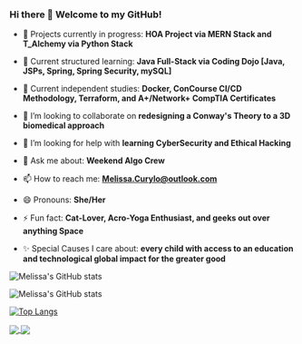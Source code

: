 ### Hi there 👋 Welcome to my GitHub!




- 🔭 Projects currently in progress: **HOA Project via MERN Stack and T_Alchemy via Python Stack**

- 🌱 Current structured learning: **Java Full-Stack via Coding Dojo [Java, JSPs, Spring, Spring Security, mySQL]**
- 🌱 Current independent studies: **Docker, ConCourse CI/CD Methodology, Terraform, and A+/Network+ CompTIA Certificates**

- 👯 I’m looking to collaborate on **redesigning a Conway's Theory to a 3D biomedical approach**
- 🤔 I’m looking for help with **learning CyberSecurity and Ethical Hacking**

- 💬 Ask me about: **Weekend Algo Crew**

- 📫 How to reach me: **Melissa.Curylo@outlook.com**
- 😄 Pronouns: **She/Her**
- ⚡ Fun fact: **Cat-Lover, Acro-Yoga Enthusiast, and geeks out over anything Space** 
- ✨ Special Causes I care about: **every child with access to an education and technological global impact for the greater good**




![Melissa's GitHub stats](https://github-readme-stats.vercel.app/api?username=melissacurylo&show_icons=true)

![Melissa's GitHub stats](https://github-readme-stats.vercel.app/api?username=melissacurylo&show_icons=true&theme=radical)

[![Top Langs](https://github-readme-stats.vercel.app/api/top-langs/?username=melissacurylo&layout=compact)](https://github.com/melissacurylo/github-readme-stats)


<a href="![Melissa's GitHub stats]">
  <img align="center" src="https://github-readme-stats.vercel.app/api?username=melissacurylo&show_icons=true" />
</a>
<a href="[![Top Langs](https://github-readme-stats.vercel.app/api/top-langs/?username=melissacurylo&layout=compact)]">
  <img align="center" src="https://github.com/melissacurylo/github-readme-stats"
</a>

